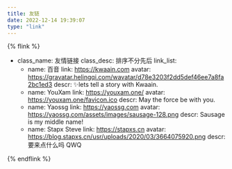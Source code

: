```yaml
---
title: 友链
date: 2022-12-14 19:39:07
type: "link"
---
```

{% flink %}
- class_name: 友情链接
  class_desc: 排序不分先后
  link_list:
    - name: 百音
      link: https://kwaain.com
      avatar: https://gravatar.helingqi.com/wavatar/d78e3203f2dd5def46ee7a8fa2bc1ed3
      descr: ✨lets tell a story with Kwaain.
    - name: YouXam
      link: https://youxam.one/
      avatar: https://youxam.one/favicon.ico
      descr: May the force be with you.
    - name: Yaossg
      link: https://yaossg.com
      avatar: https://yaossg.com/assets/images/sausage-128.png
      descr: Sausage is my middle name!
    - name: Stapx Steve
      link: https://stapxs.cn
      avatar: https://blog.stapxs.cn/usr/uploads/2020/03/3664075920.png
      descr: 要来点什么吗 QWQ

{% endflink %}